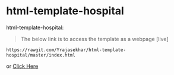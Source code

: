 # html-template-hospital
html-template-hospital:
> The below link is to access the template as a webpage [live]

```
https://rawgit.com/Yrajasekhar/html-template-hospital/master/index.html
```

or [Click Here](https://rawgit.com/Yrajasekhar/html-template-hospital/master/index.html)
